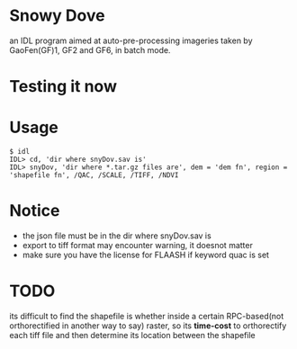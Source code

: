 # Snowy Dove
an IDL program aimed at auto-pre-processing imageries taken by GaoFen(GF)1, GF2 and GF6, in batch mode.
# Testing it now

# Usage
```
$ idl
IDL> cd, 'dir where snyDov.sav is'
IDL> snyDov, 'dir where *.tar.gz files are', dem = 'dem fn', region = 'shapefile fn', /QAC, /SCALE, /TIFF, /NDVI
```
# Notice
- the json file must be in the dir where snyDov.sav is
- export to tiff format may encounter warning, it doesnot matter
- make sure you have the license for FLAASH if keyword quac is set
# TODO
its difficult to find the shapefile is whether inside a certain RPC-based(not orthorectified in another way to say) raster, so its **time-cost** to orthorectify each tiff file and then determine its location between the shapefile
